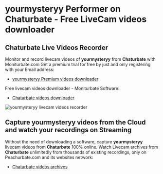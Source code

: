 # yourmysteryy Performer on Chaturbate - Free LiveCam videos downloader

## Chaturbate Live Videos Recorder

Monitor and record livecam videos of **yourmysteryy** from **Chaturbate** with Moniturbate.com
Get a premium trial for free by just and only registering with your Email address:
* [yourmysteryy Premium videos downloader](https://moniturbate.com/request-demo-licence-key.html)

Free livecam videos downloader - Moniturbate Software:
* [Chaturbate videos downloader](https://moniturbate.com/moniturbate-download-software.html)

![yourmysteryy livecam videos recorder](https://peachurnet.com/templates/moniturbate-software.png)


## Capture yourmysteryy videos from the Cloud and watch your recordings on Streaming

Without the need of downloading a software, capture **yourmysteryy** livecam videos from **Chaturbate** 100% online.
Watch Livecam archives from **Chaturbate** unlimitedly from thousands of existing recordings, only on Peachurbate.com and its websites network:
* [Chaturbate videos archives](https://peachurnet.com/)